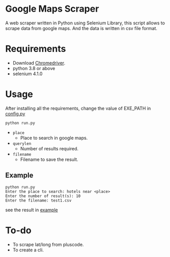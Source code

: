 # Google Maps Scraper
A web scraper written in  Python using Selenium Library, this script allows
to scrape data from google maps.
And the data is written in csv file format.

# Requirements
- Download [Chromedriver](https://chromedriver.storage.googleapis.com/index.html).
- python 3.8 or above
- selenium 4.1.0

# Usage
After installing all the requirements, change the value of EXE_PATH in [config.py](https://github.com/kryo-x/googlemaps-scraper/blob/main/config.py)
```
python run.py
```

* `place`
  * Place to search in google maps.
* `querylen`
  * Number of results required.
* `filename`
  * Filename to save the result.

## Example
```
python run.py
Enter the place to search: hotels near <place>
Enter the number of result(s): 10
Enter the filename: test1.csv
```
see the result in [example](https://github.com/kryo-x/googlemaps-scraper/blob/main/example/example.csv)

# To-do
- To scrape lat/long from pluscode.
- To create a cli.
